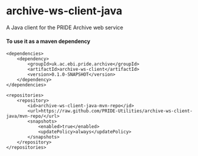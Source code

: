 archive-ws-client-java
======================

A Java client for the PRIDE Archive web service

#### To use it as a maven dependency  

    <dependencies>
        <dependency>
            <groupId>uk.ac.ebi.pride.archive</groupId>
            <artifactId>archive-ws-client</artifactId>
            <version>0.1.0-SNAPSHOT</version>
        </dependency>
    </dependencies>
    
    <repositories>
        <repository>
            <id>archive-ws-client-java-mvn-repo</id>
            <url>https://raw.github.com/PRIDE-Utilities/archive-ws-client-java/mvn-repo/</url>
            <snapshots>
                <enabled>true</enabled>
                <updatePolicy>always</updatePolicy>
            </snapshots>
        </repository>
    </repositories>


    
